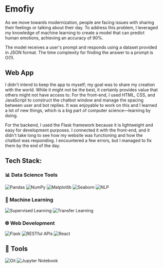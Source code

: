 # Emofiy

As we move towards modernization, people are facing issues with sharing their feelings or talking about their day. To address this problem, I leveraged my knowledge of machine learning to create a model that can predict human emotions, achieving an accuracy of 90%.

The model receives a user's prompt and responds using a dataset provided in JSON format. The time complexity for finding the answer to a prompt is O(1).

## Web App
I didn't intend to keep the app to myself; my goal was to share my creation with the world. While it might not be the best, it certainly provides value that others might not have access to. For the front-end, I used HTML, CSS, and JavaScript to construct the chatbot window and manage the spacing between user and bot replies. It was enjoyable to work on this and I learned a lot of new things, which is a big part of computer science—learning by doing.

For the backend, I used the Flask framework because it is lightweight and easy for development purposes. I connected it with the front-end, and it didn't take long to see how my website was functioning and how the chatbot was responding. I encountered a few errors, but I managed to fix them by the end of the day.

## Tech Stack:

### 📊 Data Science Tools
![Pandas](https://img.shields.io/badge/Pandas-150458?style=for-the-badge&logo=pandas&logoColor=white)
![NumPy](https://img.shields.io/badge/NumPy-013243?style=for-the-badge&logo=numpy&logoColor=white)
![Matplotlib](https://img.shields.io/badge/Matplotlib-3776AB?style=for-the-badge&logo=matplotlib&logoColor=white)
![Seaborn](https://img.shields.io/badge/Seaborn-3776AB?style=for-the-badge&logo=python&logoColor=white)
![NLP](https://img.shields.io/badge/nlp-3776AB?style=for-the-badge&logo=python&logoColor=white)

### 🤖 Machine Learning
![Supervised Learning](https://img.shields.io/badge/Supervised%20Learning-FF6F00?style=for-the-badge)
![Transfer Learning](https://img.shields.io/badge/Transfer%20Learning-FF6F00?style=for-the-badge&logoColor=white)

### 🌐 Web Development
![Flask](https://img.shields.io/badge/Flask-000000?style=for-the-badge&logo=flask&logoColor=white)
![RESTful APIs](https://img.shields.io/badge/RESTful%20APIs-FF6F00?style=for-the-badge)
![React](https://img.shields.io/badge/React-61DAFB?style=for-the-badge&logo=react&logoColor=black)

## 🔧 Tools
![Git](https://img.shields.io/badge/Git-F05032?style=for-the-badge&logo=git&logoColor=white)
![Jupyter Notebook](https://img.shields.io/badge/Jupyter-Notebook-F37626?style=for-the-badge&logo=jupyter&logoColor=white)
